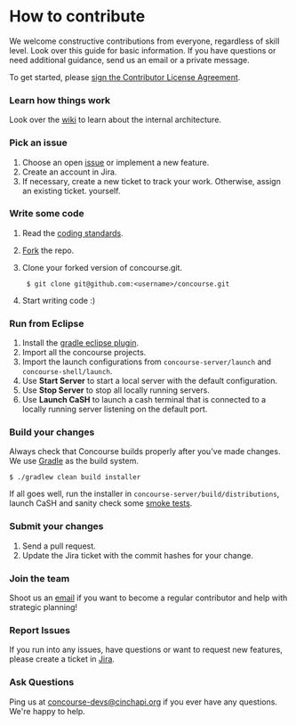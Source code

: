 # How to contribute
We welcome constructive contributions from everyone, regardless of skill level. Look over this guide for basic information. If you have questions or need additional guidance, send us an email or a private message.

To get started, please <a href="http://www.clahub.com/agreements/cinchapi/concourse">sign the Contributor License Agreement</a>.

### Learn how things work
Look over the [wiki](https://cinchapi.atlassian.net/wiki/display/CON/Concourse) to learn about the internal architecture.

### Pick an issue
1. Choose an open [issue](https://cinchapi.atlassian.net/browse/CON) or implement a new feature.
2. Create an account in Jira.
3. If necessary, create a new ticket to track your work. Otherwise, assign an existing ticket. yourself.

### Write some code
1. Read the [coding standards](https://cinchapi.atlassian.net/wiki/display/CON/Coding+Standards).
2. [Fork](https://github.com/cinchapi/concourse/fork) the repo.
3. Clone your forked version of concourse.git.

		$ git clone git@github.com:<username>/concourse.git

4. Start writing code :)

### Run from Eclipse
1. Install the [gradle eclipse plugin](https://github.com/spring-projects/eclipse-integration-gradle/#installing-gradle-tooling-from-update-site).
2. Import all the concourse projects.
3. Import the launch configurations from `concourse-server/launch` and `concourse-shell/launch`.
4. Use **Start Server** to start a local server with the default configuration.
5. Use **Stop Server** to stop all locally running servers.
6. Use **Launch CaSH** to launch a cash terminal that is connected to a locally running server listening on the default port.


### Build your changes
Always check that Concourse builds properly after you've made changes. We use [Gradle](http://www.gradle.org/) as the build system.

	$ ./gradlew clean build installer

If all goes well, run the installer in `concourse-server/build/distributions`, launch CaSH and sanity check some [smoke tests](https://cinchapi.atlassian.net/wiki/display/CON/Testing+Zone).

### Submit your changes
1. Send a pull request.
2. Update the Jira ticket with the commit hashes for your change.

### Join the team
Shoot us an [email](mailto:jeff@cinchapi.org) if you want to become a regular contributor and help with strategic planning!


### Report Issues
If you run into any issues, have questions or want to request new features, please create a ticket in [Jira](https://cinchapi.atlassian.net/browse/CON).

### Ask Questions
Ping us at [concourse-devs@cinchapi.org](mailto:concourse-devs@cinchapi.org) if you ever have any questions. We're happy to help.
